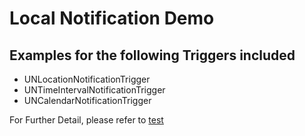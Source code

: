 # Local Notification Demo

## Examples for the following Triggers included
- UNLocationNotificationTrigger
- UNTimeIntervalNotificationTrigger
- UNCalendarNotificationTrigger

For Further Detail, please refer to [test](www.google.com)
